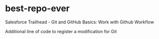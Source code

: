 # best-repo-ever
Salesforce Trailhead - Git and GitHub Basics: Work with Github Workflow

Additional line of code to register a modification for Git
